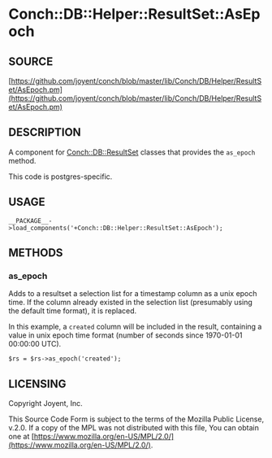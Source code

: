 # Conch::DB::Helper::ResultSet::AsEpoch

## SOURCE

[https://github.com/joyent/conch/blob/master/lib/Conch/DB/Helper/ResultSet/AsEpoch.pm](https://github.com/joyent/conch/blob/master/lib/Conch/DB/Helper/ResultSet/AsEpoch.pm)

## DESCRIPTION

A component for [Conch::DB::ResultSet](../modules/Conch%3A%3ADB%3A%3AResultSet) classes that provides the `as_epoch` method.

This code is postgres-specific.

## USAGE

```
__PACKAGE__->load_components('+Conch::DB::Helper::ResultSet::AsEpoch');
```

## METHODS

### as\_epoch

Adds to a resultset a selection list for a timestamp column as a unix epoch time.
If the column already existed in the selection list (presumably using the default time format),
it is replaced.

In this example, a `created` column will be included in the result, containing a value in unix
epoch time format (number of seconds since 1970-01-01 00:00:00 UTC).

```
$rs = $rs->as_epoch('created');
```

## LICENSING

Copyright Joyent, Inc.

This Source Code Form is subject to the terms of the Mozilla Public License,
v.2.0. If a copy of the MPL was not distributed with this file, You can obtain
one at [https://www.mozilla.org/en-US/MPL/2.0/](https://www.mozilla.org/en-US/MPL/2.0/).
